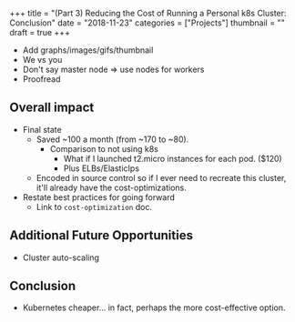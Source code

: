 +++
title = "(Part 3) Reducing the Cost of Running a Personal k8s Cluster: Conclusion"
date = "2018-11-23"
categories = ["Projects"]
thumbnail = ""
draft = true
+++

- Add graphs/images/gifs/thumbnail
- We vs you
- Don't say master node => use nodes for workers
- Proofread

## Overall impact

- Final state
  - Saved ~100 a month (from ~170 to ~80).
    - Comparison to not using k8s
      - What if I launched t2.micro instances for each pod. ($120)
      - Plus ELBs/ElasticIps
  - Encoded in source control so if I ever need to recreate this cluster, it'll
    already have the cost-optimizations.
- Restate best practices for going forward
  - Link to `cost-optimization` doc.

## Additional Future Opportunities

- Cluster auto-scaling

## Conclusion

- Kubernetes cheaper... in fact, perhaps the more cost-effective option.
